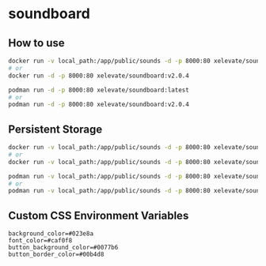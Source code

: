 # soundboard

## How to use

```bash
docker run -v local_path:/app/public/sounds -d -p 8000:80 xelevate/soundboard:latest
# or
docker run -d -p 8000:80 xelevate/soundboard:v2.0.4
```

```bash
podman run -d -p 8000:80 xelevate/soundboard:latest
# or
podman run -d -p 8000:80 xelevate/soundboard:v2.0.4
```

## Persistent Storage

```bash
docker run -v local_path:/app/public/sounds -d -p 8000:80 xelevate/soundboard:latest
# or
docker run -v local_path:/app/public/sounds -d -p 8000:80 xelevate/soundboard:v2.0.4
```

```bash
podman run -v local_path:/app/public/sounds -d -p 8000:80 xelevate/soundboard:latest
# or
podman run -v local_path:/app/public/sounds -d -p 8000:80 xelevate/soundboard:v2.0.4
```

## Custom CSS Environment Variables

```
background_color=#023e8a
font_color=#caf0f8
button_background_color=#0077b6
button_border_color=#00b4d8
```
